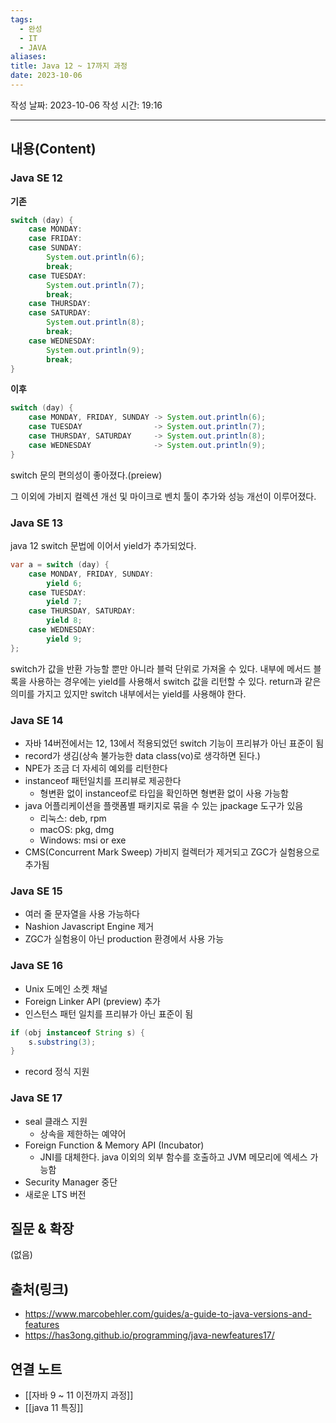 ```yaml
---
tags: 
  - 완성
  - IT
  - JAVA
aliases: 
title: Java 12 ~ 17까지 과정
date: 2023-10-06
---
```


작성 날짜: 2023-10-06
작성 시간: 19:16


----
## 내용(Content)

### Java SE 12

**기존**
```java
switch (day) {
    case MONDAY:
    case FRIDAY:
    case SUNDAY:
        System.out.println(6);
        break;
    case TUESDAY:
        System.out.println(7);
        break;
    case THURSDAY:
    case SATURDAY:
        System.out.println(8);
        break;
    case WEDNESDAY:
        System.out.println(9);
        break;
}
```

**이후**
```java
switch (day) {
    case MONDAY, FRIDAY, SUNDAY -> System.out.println(6);
    case TUESDAY                -> System.out.println(7);
    case THURSDAY, SATURDAY     -> System.out.println(8);
    case WEDNESDAY              -> System.out.println(9);
}
```
switch 문의 편의성이 좋아졌다.(preiew)

그 이외에 가비지 컬렉션 개선 및 마이크로 벤치 툴이 추가와 성능 개선이 이루어졌다.
### Java SE 13

java 12 switch 문법에 이어서 yield가 추가되었다.

```java
var a = switch (day) {
    case MONDAY, FRIDAY, SUNDAY:
        yield 6;
    case TUESDAY:
        yield 7;
    case THURSDAY, SATURDAY:
        yield 8;
    case WEDNESDAY:
        yield 9;
};
```

switch가 값을 반환 가능할 뿐만 아니라 블럭 단위로 가져올 수 있다.
내부에 메서드 블록을 사용하는 경우에는 yield를 사용해서 switch 값을 리턴할 수 있다.
return과 같은 의미를 가지고 있지만 switch 내부에서는 yield를 사용해야 한다.

### Java SE 14

- 자바 14버전에서는 12, 13에서 적용되었던 switch 기능이 프리뷰가 아닌 표준이 됨
- record가 생김(상속 불가능한 data class(vo)로 생각하면 된다.)
- NPE가 조금 더 자세히 예외를 리턴한다
- instanceof 패턴일치를 프리뷰로 제공한다
	- 형변환 없이 instanceof로 타입을 확인하면 형변환 없이 사용 가능함
- java 어플리케이션을 플랫폼별 패키지로 묶을 수 있는 jpackage 도구가 있음
	- 리눅스: deb, rpm
	- macOS: pkg, dmg
	- Windows: msi or exe
- CMS(Concurrent Mark Sweep) 가비지 컬렉터가 제거되고 ZGC가 실험용으로 추가됨

### Java SE 15

- 여러 줄 문자열을 사용 가능하다
- Nashion Javascript Engine 제거
- ZGC가 실험용이 아닌 production 환경에서 사용 가능


### Java SE 16
-  Unix 도메인 소켓 채널
- Foreign Linker API (preview) 추가
- 인스턴스 패턴 일치를 프리뷰가 아닌 표준이 됨
```java
if (obj instanceof String s) {
	s.substring(3);
}
```
- record 정식 지원
### Java SE 17

- seal 클래스 지원
	- 상속을 제한하는 예약어
- Foreign Function & Memory API (Incubator)
	- JNI를 대체한다. java 이외의 외부 함수를 호출하고 JVM 메모리에 엑세스 가능함
- Security Manager 중단
- 새로운 LTS 버전
## 질문 & 확장

(없음)

## 출처(링크)
- https://www.marcobehler.com/guides/a-guide-to-java-versions-and-features
- https://has3ong.github.io/programming/java-newfeatures17/
## 연결 노트
- [[자바 9 ~ 11 이전까지 과정]]
- [[java 11 특징]]









